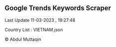 

## Google Trends Keywords Scraper 
 
Last Update 11-03-2023 , 19:27:48

Country List :
VIETNAM.json



© Abdul Muttaqin 
